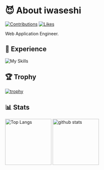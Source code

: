 # 😈 About iwaseshi

[![Contributions](https://badgen.org/img/qiita/470_aaa/contributions?style=plastic)](https://qiita.com/470_aaa) [![Likes](https://badgen.org/img/zenn/burizae/likes?style=plastic)](https://zenn.dev/burizae) 

Web Application Engineer.

## :muscle: Experience


![My Skills](https://skillicons.dev/icons?i=go,js,ts,kotlin,java,py,ruby,nodejs,nextjs,angular,ktor,spring,fastapi,rails,html,css,gcp,aws,docker,kafka,mysql,jenkins,githubactions,github,gitlab,vscode,idea,&perline=7)

## 🏆 Trophy

[![trophy](https://github-profile-trophy.vercel.app/?username=iwaseshi&theme=onedark)](https://github.com/iwaseshi)

## 📊 Stats

<p align="left">
  <img alt="Top Langs" height="150px" src="https://github-readme-stats.vercel.app/api/top-langs/?username=iwaseshi&layout=compact&show_icons=true&theme=onedark" />
  <img alt="github stats" height="150px" src="https://github-readme-stats.vercel.app/api?username=iwaseshi&theme=onedark&show_icons=ture" />
</p>
